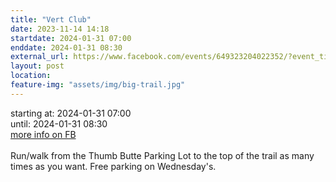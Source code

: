 ```yaml
---
title: "Vert Club"
date: 2023-11-14 14:18
startdate: 2024-01-31 07:00
enddate: 2024-01-31 08:30
external_url: https://www.facebook.com/events/649323204022352/?event_time_id=649324560688883
layout: post
location: 
feature-img: "assets/img/big-trail.jpg"
---
```


starting at: 2024-01-31 07:00<br>until: 2024-01-31 08:30<br><a href="https://www.facebook.com/events/649323204022352/?event_time_id=649324560688883">more info on FB</a><br><br>Run/walk from the Thumb Butte Parking Lot to the top of the trail as many times as you want.  Free parking on Wednesday's.<br>
  <br>
  
